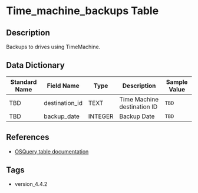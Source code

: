 # Time_machine_backups Table

## Description
Backups to drives using TimeMachine.

## Data Dictionary
|Standard Name|Field Name|Type|Description|Sample Value|
|---|---|---|---|---|
|TBD|destination_id|TEXT|Time Machine destination ID|`TBD`|
|TBD|backup_date|INTEGER|Backup Date|`TBD`|

## References
* [OSQuery table documentation](https://osquery.io/schema/current#time_machine_backups)

## Tags
* version_4.4.2